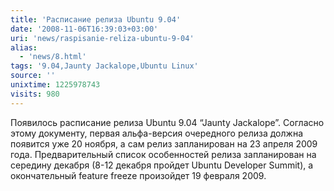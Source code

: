 ```yaml
---
title: 'Расписание релиза Ubuntu 9.04'
date: '2008-11-06T16:39:03+03:00'
uri: 'news/raspisanie-reliza-ubuntu-9-04'
alias: 
  - 'news/8.html'
tags: '9.04,Jaunty Jackalope,Ubuntu Linux'
source: ''
unixtime: 1225978743
visits: 980
---
```

Появилось расписание релиза Ubuntu 9.04 “Jaunty Jackalope”. Согласно этому документу, первая альфа-версия очередного релиза должна появится уже 20 ноября, а сам релиз запланирован на 23 апреля 2009 года. Предварительный список особенностей релиза запланирован на середину декабря (8-12 декабря пройдет Ubuntu Developer Summit), а окончательный feature freeze произойдет 19 февраля 2009.

